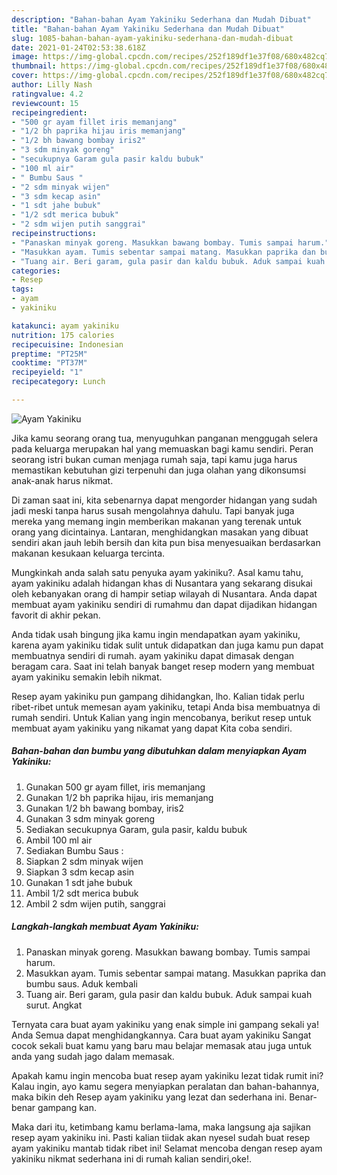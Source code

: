 ```yaml
---
description: "Bahan-bahan Ayam Yakiniku Sederhana dan Mudah Dibuat"
title: "Bahan-bahan Ayam Yakiniku Sederhana dan Mudah Dibuat"
slug: 1085-bahan-bahan-ayam-yakiniku-sederhana-dan-mudah-dibuat
date: 2021-01-24T02:53:38.618Z
image: https://img-global.cpcdn.com/recipes/252f189df1e37f08/680x482cq70/ayam-yakiniku-foto-resep-utama.jpg
thumbnail: https://img-global.cpcdn.com/recipes/252f189df1e37f08/680x482cq70/ayam-yakiniku-foto-resep-utama.jpg
cover: https://img-global.cpcdn.com/recipes/252f189df1e37f08/680x482cq70/ayam-yakiniku-foto-resep-utama.jpg
author: Lilly Nash
ratingvalue: 4.2
reviewcount: 15
recipeingredient:
- "500 gr ayam fillet iris memanjang"
- "1/2 bh paprika hijau iris memanjang"
- "1/2 bh bawang bombay iris2"
- "3 sdm minyak goreng"
- "secukupnya Garam gula pasir kaldu bubuk"
- "100 ml air"
- " Bumbu Saus "
- "2 sdm minyak wijen"
- "3 sdm kecap asin"
- "1 sdt jahe bubuk"
- "1/2 sdt merica bubuk"
- "2 sdm wijen putih sanggrai"
recipeinstructions:
- "Panaskan minyak goreng. Masukkan bawang bombay. Tumis sampai harum."
- "Masukkan ayam. Tumis sebentar sampai matang. Masukkan paprika dan bumbu saus. Aduk kembali"
- "Tuang air. Beri garam, gula pasir dan kaldu bubuk. Aduk sampai kuah surut. Angkat"
categories:
- Resep
tags:
- ayam
- yakiniku

katakunci: ayam yakiniku 
nutrition: 175 calories
recipecuisine: Indonesian
preptime: "PT25M"
cooktime: "PT37M"
recipeyield: "1"
recipecategory: Lunch

---
```



![Ayam Yakiniku](https://img-global.cpcdn.com/recipes/252f189df1e37f08/680x482cq70/ayam-yakiniku-foto-resep-utama.jpg)

Jika kamu seorang orang tua, menyuguhkan panganan menggugah selera pada keluarga merupakan hal yang memuaskan bagi kamu sendiri. Peran seorang istri bukan cuman menjaga rumah saja, tapi kamu juga harus memastikan kebutuhan gizi terpenuhi dan juga olahan yang dikonsumsi anak-anak harus nikmat.

Di zaman  saat ini, kita sebenarnya dapat mengorder hidangan yang sudah jadi meski tanpa harus susah mengolahnya dahulu. Tapi banyak juga mereka yang memang ingin memberikan makanan yang terenak untuk orang yang dicintainya. Lantaran, menghidangkan masakan yang dibuat sendiri akan jauh lebih bersih dan kita pun bisa menyesuaikan berdasarkan makanan kesukaan keluarga tercinta. 



Mungkinkah anda salah satu penyuka ayam yakiniku?. Asal kamu tahu, ayam yakiniku adalah hidangan khas di Nusantara yang sekarang disukai oleh kebanyakan orang di hampir setiap wilayah di Nusantara. Anda dapat membuat ayam yakiniku sendiri di rumahmu dan dapat dijadikan hidangan favorit di akhir pekan.

Anda tidak usah bingung jika kamu ingin mendapatkan ayam yakiniku, karena ayam yakiniku tidak sulit untuk didapatkan dan juga kamu pun dapat membuatnya sendiri di rumah. ayam yakiniku dapat dimasak dengan beragam cara. Saat ini telah banyak banget resep modern yang membuat ayam yakiniku semakin lebih nikmat.

Resep ayam yakiniku pun gampang dihidangkan, lho. Kalian tidak perlu ribet-ribet untuk memesan ayam yakiniku, tetapi Anda bisa membuatnya di rumah sendiri. Untuk Kalian yang ingin mencobanya, berikut resep untuk membuat ayam yakiniku yang nikamat yang dapat Kita coba sendiri.

<!--inarticleads1-->

##### Bahan-bahan dan bumbu yang dibutuhkan dalam menyiapkan Ayam Yakiniku:

1. Gunakan 500 gr ayam fillet, iris memanjang
1. Gunakan 1/2 bh paprika hijau, iris memanjang
1. Gunakan 1/2 bh bawang bombay, iris2
1. Gunakan 3 sdm minyak goreng
1. Sediakan secukupnya Garam, gula pasir, kaldu bubuk
1. Ambil 100 ml air
1. Sediakan  Bumbu Saus :
1. Siapkan 2 sdm minyak wijen
1. Siapkan 3 sdm kecap asin
1. Gunakan 1 sdt jahe bubuk
1. Ambil 1/2 sdt merica bubuk
1. Ambil 2 sdm wijen putih, sanggrai




<!--inarticleads2-->

##### Langkah-langkah membuat Ayam Yakiniku:

1. Panaskan minyak goreng. Masukkan bawang bombay. Tumis sampai harum.
1. Masukkan ayam. Tumis sebentar sampai matang. Masukkan paprika dan bumbu saus. Aduk kembali
1. Tuang air. Beri garam, gula pasir dan kaldu bubuk. Aduk sampai kuah surut. Angkat




Ternyata cara buat ayam yakiniku yang enak simple ini gampang sekali ya! Anda Semua dapat menghidangkannya. Cara buat ayam yakiniku Sangat cocok sekali buat kamu yang baru mau belajar memasak atau juga untuk anda yang sudah jago dalam memasak.

Apakah kamu ingin mencoba buat resep ayam yakiniku lezat tidak rumit ini? Kalau ingin, ayo kamu segera menyiapkan peralatan dan bahan-bahannya, maka bikin deh Resep ayam yakiniku yang lezat dan sederhana ini. Benar-benar gampang kan. 

Maka dari itu, ketimbang kamu berlama-lama, maka langsung aja sajikan resep ayam yakiniku ini. Pasti kalian tiidak akan nyesel sudah buat resep ayam yakiniku mantab tidak ribet ini! Selamat mencoba dengan resep ayam yakiniku nikmat sederhana ini di rumah kalian sendiri,oke!.

